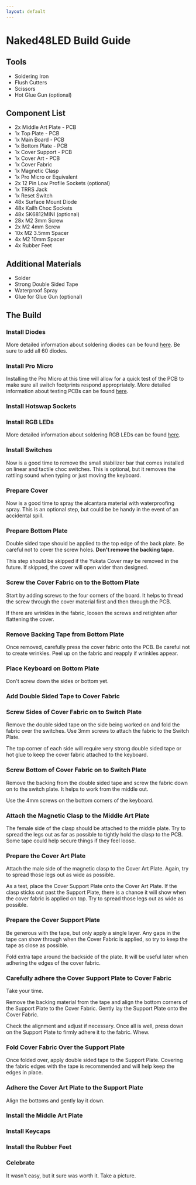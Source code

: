 ```yaml
---
layout: default
---
```


# Naked48LED Build Guide

## Tools

* Soldering Iron
* Flush Cutters
* Scissors
* Hot Glue Gun (optional)

## Component List

* 2x Middle Art Plate - PCB
* 1x Top Plate - PCB
* 1x Main Board - PCB
* 1x Bottom Plate - PCB
* 1x Cover Support - PCB
* 1x Cover Art - PCB
* 1x Cover Fabric
* 1x Magnetic Clasp
* 1x Pro Micro or Equivalent
* 2x 12 Pin Low Profile Sockets (optional)
* 1x TRRS Jack
* 1x Reset Switch
* 48x Surface Mount Diode
* 48x Kailh Choc Sockets
* 48x SK6812MINI (optional)
* 28x M2 3mm Screw
* 2x M2 4mm Screw
* 10x M2 3.5mm Spacer
* 4x M2 10mm Spacer
* 4x Rubber Feet

## Additional Materials

* Solder
* Strong Double Sided Tape
* Waterproof Spray
* Glue for Glue Gun (optional)

## The Build

### Install Diodes

More detailed information about soldering diodes can be found [here](../soldering-guides/smd-soldering). Be sure to add all 60 diodes.

### Install Pro Micro

Installing the Pro Micro at this time will allow for a quick test of the PCB to make sure all switch footprints respond appropriately. More detailed information about testing PCBs can be found [here](../soldering-guides/testing-pcbs).

### Install Hotswap Sockets

### Install RGB LEDs

More detailed information about soldering RGB LEDs can be found [here](../soldering-guides/rgb-leds).

### Install Switches

Now is a good time to remove the small stabilizer bar that comes installed on linear and tactile choc switches. This is optional, but it removes the rattling sound when typing or just moving the keyboard.

### Prepare Cover

Now is a good time to spray the alcantara material with waterproofing spray. This is an optional step, but could be be handy in the event of an accidental spill.

### Prepare Bottom Plate

Double sided tape should be applied to the top edge of the back plate. Be careful not to cover the screw holes. **Don't remove the backing tape.**

This step should be skipped if the Yukata Cover may be removed in the future. If skipped, the cover will open wider than designed.

### Screw the Cover Fabric on to the Bottom Plate

Start by adding screws to the four corners of the board. It helps to thread the screw through the cover material first and then through the PCB.

If there are wrinkles in the fabric, loosen the screws and retighten after flattening the cover.

### Remove Backing Tape from Bottom Plate

Once removed, carefully press the cover fabric onto the PCB. Be careful not to create wrinkles. Peel up on the fabric and reapply if wrinkles appear.

### Place Keyboard on Bottom Plate

Don't screw down the sides or bottom yet.

### Add Double Sided Tape to Cover Fabric

### Screw Sides of Cover Fabric on to Switch Plate

Remove the double sided tape on the side being worked on and fold the fabric over the switches. Use 3mm screws to attach the fabric to the Switch Plate.

The top corner of each side will require very strong double sided tape or hot glue to keep the cover fabric attached to the keyboard.

### Screw Bottom of Cover Fabric on to Switch Plate

Remove the backing from the double sided tape and screw the fabric down on to the switch plate. It helps to work from the middle out.

Use the 4mm screws on the bottom corners of the keyboard.

### Attach the Magnetic Clasp to the Middle Art Plate

The female side of the clasp should be attached to the middle plate. Try to spread the legs out as far as possible to tightly hold the clasp to the PCB. Some tape could help secure things if they feel loose.

### Prepare the Cover Art Plate

Attach the male side of the magnetic clasp to the Cover Art Plate. Again, try to spread those legs out as wide as possible.

As a test, place the Cover Support Plate onto the Cover Art Plate. If the clasp sticks out past the Support Plate, there is a chance it will show when the cover fabric is applied on top. Try to spread those legs out as wide as possible.

### Prepare the Cover Support Plate

Be generous with the tape, but only apply a single layer. Any gaps in the tape can show through when the Cover Fabric is applied, so try to keep the tape as close as possible.

Fold extra tape around the backside of the plate. It will be useful later when adhering the edges of the cover fabric.

### Carefully adhere the Cover Support Plate to Cover Fabric

Take your time.

Remove the backing material from the tape and align the bottom corners of the Support Plate to the Cover Fabric. Gently lay the Support Plate onto the Cover Fabric.

Check the alignment and adjust if necessary. Once all is well, press down on the Support Plate to firmly adhere it to the fabric. Whew.

### Fold Cover Fabric Over the Support Plate

Once folded over, apply double sided tape to the Support Plate. Covering the fabric edges with the tape is recommended and will help keep the edges in place.

### Adhere the Cover Art Plate to the Support Plate

Align the bottoms and gently lay it down.

### Install the Middle Art Plate

### Install Keycaps

### Install the Rubber Feet

### Celebrate

It wasn't easy, but it sure was worth it. Take a picture.